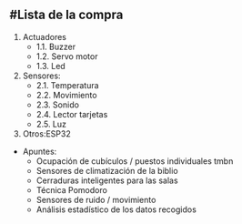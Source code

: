 #Lista de la compra
---
1. Actuadores
   * 1.1. Buzzer
   * 1.2. Servo motor
   * 1.3. Led
2. Sensores:
   * 2.1. Temperatura
   * 2.2. Movimiento
   * 2.3. Sonido
   * 2.4. Lector tarjetas
   * 2.5. Luz
3. Otros:ESP32


* Apuntes:
  * Ocupación de cubículos / puestos individuales tmbn
  * Sensores de climatización de la biblio
  * Cerraduras inteligentes para las salas
  * Técnica Pomodoro
  * Sensores de ruido / movimiento
  * Análisis estadístico de los datos recogidos
